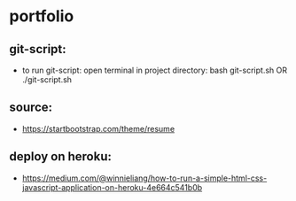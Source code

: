 # portfolio
## git-script:
- to run git-script: open terminal in project directory: bash git-script.sh OR ./git-script.sh

## source:
- https://startbootstrap.com/theme/resume

## deploy on heroku:
- https://medium.com/@winnieliang/how-to-run-a-simple-html-css-javascript-application-on-heroku-4e664c541b0b

